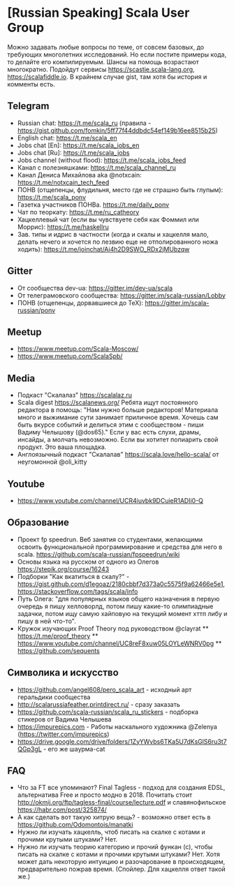 # [Russian Speaking] Scala User Group

Можно задавать любые вопросы по теме, от совсем базовых, до требующих многолетних исследований. Но если постите примеры кода, то делайте его компилируемым. Шансы на помощь возрастают многократно. Подойдут сервисы https://scastie.scala-lang.org, https://scalafiddle.io. В крайнем случае gist, там хотя бы история и комменты есть.

## Telegram
* Russian chat: https://t.me/scala_ru (правила - https://gist.github.com/fomkin/5ff77f44ddbdc54ef149b16ee8515b25)
* English chat: https://t.me/scala_en
* Jobs chat [En]: https://t.me/scala_jobs_en
* Jobs chat [Ru]: https://t.me/scala_jobs
* Jobs channel (without flood): https://t.me/scala_jobs_feed
* Канал с полезняшками: https://t.me/scala_channel_ru
* Канал Дениса Михайлова aka @notxcain: https://t.me/notxcain_tech_feed
* ПОНВ (отщепенцы, флудильня, место где не страшно быть глупым): https://t.me/scala_ponv
* Газетка участников ПОНВа. https://t.me/daily_ponv
* Чат по теоркату: https://t.me/ru_catheory
* Хацкеллевый чат (если вы чувствуете себя как Фоммил или Моррис): https://t.me/haskellru
* Зав. типы и идрис в частности (когда и скалы и хацкелля мало, делать нечего и хочется по лезвию еще не отполированного ножа ходить): https://t.me/joinchat/Ai4h2D9SWO_RDx2jMUbzqw
## Gitter
* От сообщества dev-ua: https://gitter.im/dev-ua/scala
* От телеграмовского сообщества: https://gitter.im/scala-russian/Lobby
* ПОНВ (отщепенцы, дорвавшиеся до TeX): https://gitter.im/scala-russian/ponv
## Meetup
* https://www.meetup.com/Scala-Moscow/
* https://www.meetup.com/ScalaSpb/
## Media
* Подкаст "Скалалаз" https://scalalaz.ru
* Scala digest https://scalanews.org/ 
  Ребята ищут постоянного редактора в помощь: "Нам нужно больше редакторов! Материала много и выжимание сути занимает приличное время. Хочешь сам быть вкурсе событий и делиться этим с сообществом - пиши Вадиму Челышову (@dos65)."
  Если у вас есть слухи, драмы, инсайды, а молчать невозможно. Если вы хотитет попиарить свой продукт. Это ваша площадка.  
* Англоязычный подкаст "Скалалав" https://scala.love/hello-scala/ от неугомонной @oli_kitty
## Youtube
* https://www.youtube.com/channel/UCR4iuvbk9DCuieR1ADIi0-Q
## Образование
* Проект fp speedrun. Веб занятия со студентами, желающими освоить функциональной программирование и средства для него в scala. https://github.com/scala-russian/fpspeedrun/wiki
* Основы языка на русском от одного из Олегов https://stepik.org/course/16243
* Подборки "Как вкатиться в скалу?" - https://gist.github.com/d1egoaz/2180cbbf7d373a0c5575f9a62466e5e1, https://stackoverflow.com/tags/scala/info
* Путь Олега: "для популярных языков общего назначения в первую очередь я пишу хелловорлд, потом пишу какие-то олимпиадные задачки, потом ищу самую хайповую на текущий момент хттп либу и пишу в ней что-то".
* Кружок изучающих Proof Theory под руководством @clayrat 
** https://t.me/proof_theory
** https://www.youtube.com/channel/UC8reF8xuw05LOYLeWNRV0pg
** https://github.com/sequents
## Символика и искусство
* https://github.com/angel608/pero_scala_art - исходный арт геральдики сообщества
* http://scalarussiafeather.printdirect.ru/ - сразу заказать
* https://github.com/scala-russian/scala_ru_stickers - подборка стикеров от Вадима Челышева
* https://impurepics.com - Работы наскального художника @Zelenya (https://twitter.com/impurepics)
* https://drive.google.com/drive/folders/1ZyYWvbs6TKa5U7dKsGlS6ru3t7QGp3gL -  его же шаурма-cat

## FAQ
* Что за FT все упоминают? Final Tagless - подход для создания EDSL, альтернатива Free и просто модно в 2018. Почитать стоит http://okmij.org/ftp/tagless-final/course/lecture.pdf и славянофильское https://habr.com/post/325874/
* А как сделать вот такую хитрую вещь? - возможно ответ есть в https://github.com/Odomontois/manatki
* Нужно ли изучать хацкелль, чтоб писать на скалке с котами и прочими крутыми штуками? Нет.
* Нужно ли изучать теорию категорию и прочий функан (с), чтобы писать на скалке с котами и прочими крутыми штуками? Нет. Хотя может дать некоторую интуицию и разочарование в происходящем, предварительно пожрав время. (Спойлер. Для хацкелля ответ такой же.)
